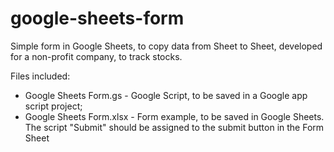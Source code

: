 # google-sheets-form
Simple form in Google Sheets, to copy data from Sheet to Sheet, developed for a non-profit company, to track stocks.

Files included:
<ul>
<li>Google Sheets Form.gs - Google Script, to be saved in a Google app script project;</li>
<li>Google Sheets Form.xlsx - Form example, to be saved in Google Sheets. The script "Submit" should be assigned to the submit button in the Form Sheet</li>
</ul>
